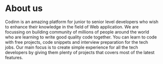 # About us

Codinn is an amazing platform for junior to senior level developers who wish to enhance their knowledge in the field of Web application. We are focussing on building community of millions of people around the world who are learning to write good quality code together. You can learn to code with free projects, code snippets and interview preparation for the tech jobs. Our main focus is to create simple experience for all the tech developers by giving them plenty of projects that covers most of the latest features.

